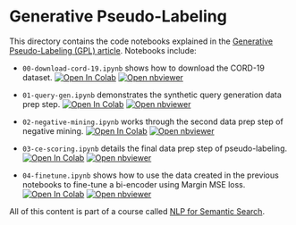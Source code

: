 # Generative Pseudo-Labeling

This directory contains the code notebooks explained in the [Generative Pseudo-Labeling (GPL) article](https://www.pinecone.io/learn/gpl/). Notebooks include:

* `00-download-cord-19.ipynb` shows how to download the CORD-19 dataset. [![Open In Colab](https://colab.research.google.com/assets/colab-badge.svg)](https://colab.research.google.com/github/pinecone-io/examples/blob/master/analytics-and-ml/model-training/00-download-cord-19.ipynb) [![Open nbviewer](https://raw.githubusercontent.com/pinecone-io/examples/master/assets/nbviewer-shield.svg)](https://nbviewer.org/github/pinecone-io/examples/blob/master/analytics-and-ml/model-training/00-download-cord-19.ipynb)

* `01-query-gen.ipynb` demonstrates the synthetic query generation data prep step. [![Open In Colab](https://colab.research.google.com/assets/colab-badge.svg)](https://colab.research.google.com/github/pinecone-io/examples/blob/master/analytics-and-ml/model-training/01-query-gen.ipynb) [![Open nbviewer](https://raw.githubusercontent.com/pinecone-io/examples/master/assets/nbviewer-shield.svg)](https://nbviewer.org/github/pinecone-io/examples/blob/master/analytics-and-ml/model-training/01-query-gen.ipynb)

* `02-negative-mining.ipynb` works through the second data prep step of negative mining. [![Open In Colab](https://colab.research.google.com/assets/colab-badge.svg)](https://colab.research.google.com/github/pinecone-io/examples/blob/master/analytics-and-ml/model-training/02-negative-mining.ipynb) [![Open nbviewer](https://raw.githubusercontent.com/pinecone-io/examples/master/assets/nbviewer-shield.svg)](https://nbviewer.org/github/pinecone-io/examples/blob/master/analytics-and-ml/model-training/02-negative-mining.ipynb)

* `03-ce-scoring.ipynb` details the final data prep step of pseudo-labeling. [![Open In Colab](https://colab.research.google.com/assets/colab-badge.svg)](https://colab.research.google.com/github/pinecone-io/examples/blob/master/analytics-and-ml/model-training/03-ce-scoring.ipynb) [![Open nbviewer](https://raw.githubusercontent.com/pinecone-io/examples/master/assets/nbviewer-shield.svg)](https://nbviewer.org/github/pinecone-io/examples/blob/master/analytics-and-ml/model-training/03-ce-scoring.ipynb)

* `04-finetune.ipynb` shows how to use the data created in the previous notebooks to fine-tune a bi-encoder using Margin MSE loss. [![Open In Colab](https://colab.research.google.com/assets/colab-badge.svg)](https://colab.research.google.com/github/pinecone-io/examples/blob/master/analytics-and-ml/model-training/04-finetune.ipynb) [![Open nbviewer](https://raw.githubusercontent.com/pinecone-io/examples/master/assets/nbviewer-shield.svg)](https://nbviewer.org/github/pinecone-io/examples/blob/master/analytics-and-ml/model-training/04-finetune.ipynb)

All of this content is part of a course called [NLP for Semantic Search](https://www.pinecone.io/learn/nlp/).